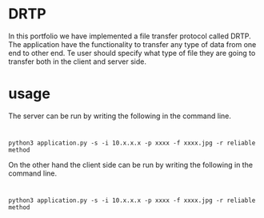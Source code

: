 
# DRTP
In this portfolio we have implemented a file transfer protocol called DRTP. The application have the functionality to transfer any type of data from one end to other end. Te user should specify what type of file they are going to transfer both in the client and server side. 
# usage
The server can be run by writing the following in the command line. 
#
    python3 application.py -s -i 10.x.x.x -p xxxx -f xxxx.jpg -r reliable method
On the other hand the client side can be run by writing the following in the command line. 
#
    python3 application.py -s -i 10.x.x.x -p xxxx -f xxxx.jpg -r reliable method